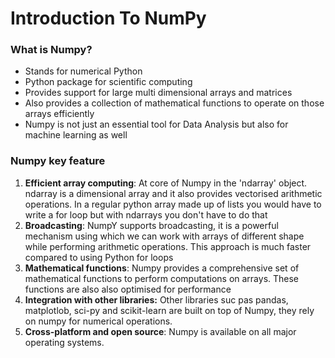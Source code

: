 # Introduction To NumPy

### What is Numpy?
* Stands for numerical Python
* Python package for scientific computing
* Provides support for large multi dimensional arrays and matrices
* Also provides a collection of mathematical functions to operate on those arrays efficiently
* Numpy is not just an essential tool for Data Analysis but also for machine learning as well

### Numpy key feature
1. **Efficient array computing**: At core of Numpy in the 'ndarray' object. ndarray is a dimensional array and it also provides vectorised arithmetic operations. In a regular python array made up of lists you would have to write a for loop but with ndarrays you don't have to do that
2. **Broadcasting**: NumpY supports broadcasting, it is  a powerful mechanism using which we can work with arrays of different shape while performing arithmetic operations. This approach is much faster compared to using Python for loops
3. **Mathematical functions**: Numpy provides a comprehensive set of mathematical functions to perform computations on arrays. These functions are also also optimised for performance
4. **Integration with other libraries:** Other libraries suc pas pandas, matplotlob, sci-py and scikit-learn are built on top of Numpy, they rely on numpy for numerical operations.
5. **Cross-platform and open source**: Numpy is available on all major operating systems.